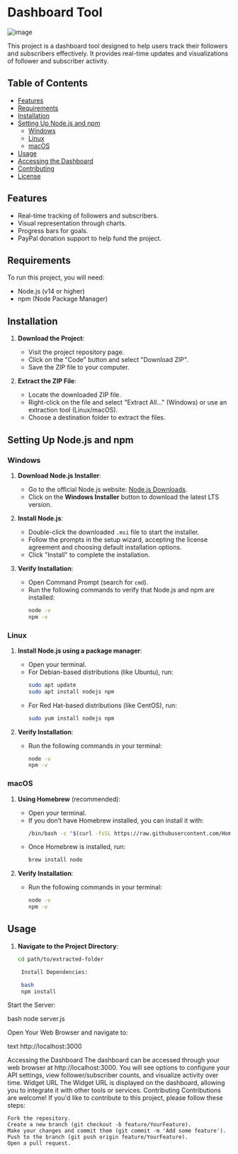 # Dashboard Tool

![image](https://github.com/user-attachments/assets/8266f737-0f78-4173-9629-8fff8c31a980)

This project is a dashboard tool designed to help users track their followers and subscribers effectively. It provides real-time updates and visualizations of follower and subscriber activity.

## Table of Contents

- [Features](#features)
- [Requirements](#requirements)
- [Installation](#installation)
- [Setting Up Node.js and npm](#setting-up-nodejs-and-npm)
  - [Windows](#windows)
  - [Linux](#linux)
  - [macOS](#macos)
- [Usage](#usage)
- [Accessing the Dashboard](#accessing-the-dashboard)
- [Contributing](#contributing)
- [License](#license)

## Features

- Real-time tracking of followers and subscribers.
- Visual representation through charts.
- Progress bars for goals.
- PayPal donation support to help fund the project.

## Requirements

To run this project, you will need:

- Node.js (v14 or higher)
- npm (Node Package Manager)

## Installation

1. **Download the Project**:
   - Visit the project repository page.
   - Click on the "Code" button and select "Download ZIP".
   - Save the ZIP file to your computer.

2. **Extract the ZIP File**:
   - Locate the downloaded ZIP file.
   - Right-click on the file and select "Extract All..." (Windows) or use an extraction tool (Linux/macOS).
   - Choose a destination folder to extract the files.

## Setting Up Node.js and npm

### Windows

1. **Download Node.js Installer**:
   - Go to the official Node.js website: [Node.js Downloads](https://nodejs.org/en/download/).
   - Click on the **Windows Installer** button to download the latest LTS version.

2. **Install Node.js**:
   - Double-click the downloaded `.msi` file to start the installer.
   - Follow the prompts in the setup wizard, accepting the license agreement and choosing default installation options.
   - Click "Install" to complete the installation.

3. **Verify Installation**:
   - Open Command Prompt (search for `cmd`).
   - Run the following commands to verify that Node.js and npm are installed:
     ```bash
     node -v
     npm -v
     ```

### Linux

1. **Install Node.js using a package manager**:
   - Open your terminal.
   - For Debian-based distributions (like Ubuntu), run:
     ```bash
     sudo apt update
     sudo apt install nodejs npm
     ```
   - For Red Hat-based distributions (like CentOS), run:
     ```bash
     sudo yum install nodejs npm
     ```

2. **Verify Installation**:
   - Run the following commands in your terminal:
     ```bash
     node -v
     npm -v
     ```

### macOS

1. **Using Homebrew** (recommended):
   - Open your terminal.
   - If you don’t have Homebrew installed, you can install it with:
     ```bash
     /bin/bash -c "$(curl -fsSL https://raw.githubusercontent.com/Homebrew/install/HEAD/install.sh)"
     ```
   - Once Homebrew is installed, run:
     ```bash
     brew install node
     ```

2. **Verify Installation**:
   - Run the following commands in your terminal:
     ```bash
     node -v
     npm -v
     ```

## Usage

1. **Navigate to the Project Directory**:
   ```bash
   cd path/to/extracted-folder

    Install Dependencies:

    bash
    npm install

Start the Server:

bash
node server.js

Open Your Web Browser and navigate to:

text
http://localhost:3000

Accessing the Dashboard
The dashboard can be accessed through your web browser at http://localhost:3000. You will see options to configure your API settings, view follower/subscriber counts, and visualize activity over time.
Widget URL
The Widget URL is displayed on the dashboard, allowing you to integrate it with other tools or services.
Contributing
Contributions are welcome! If you'd like to contribute to this project, please follow these steps:

    Fork the repository.
    Create a new branch (git checkout -b feature/YourFeature).
    Make your changes and commit them (git commit -m 'Add some feature').
    Push to the branch (git push origin feature/YourFeature).
    Open a pull request.
